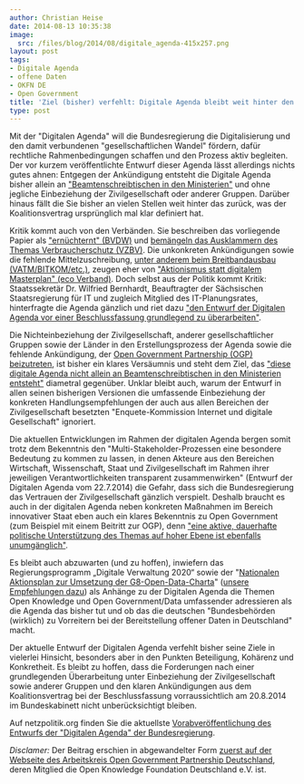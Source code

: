 ```yaml
---
author: Christian Heise
date: 2014-08-13 10:35:38
image:
  src: /files/blog/2014/08/digitale_agenda-415x257.png
layout: post
tags:
- Digitale Agenda
- offene Daten
- OKFN DE
- Open Government
title: 'Ziel (bisher) verfehlt: Digitale Agenda bleibt weit hinter den Koalitonsvereinbarungen zurück'
type: post
---
```


Mit der "Digitalen Agenda" will die Bundesregierung die Digitalisierung und den damit verbundenen "gesellschaftlichen Wandel" fördern, dafür rechtliche Rahmenbedingungen schaffen und den Prozess aktiv begleiten. Der vor kurzem veröffentlichte Entwurf dieser Agenda lässt allerdings nichts gutes ahnen: Entgegen der Ankündigung entsteht die Digitale Agenda bisher allein an ["Beamtenschreibtischen in den Ministerien"](http://www.bmwi.de/DE/Presse/reden,did=630384.html) und ohne jegliche Einbeziehung der Zivilgesellschaft oder anderer Gruppen. Darüber hinaus fällt die Sie bisher an vielen Stellen weit hinter das zurück, was der Koalitionsvertrag ursprünglich mal klar definiert hat.

Kritik kommt auch von den Verbänden. Sie beschreiben das vorliegende Papier als ["ernüchternt" (BVDW)](http://www.bvdw.org/medien/bvdw-kritisiert-mangelhafte-massnahmensubstantiierung-der-digitalen-agenda-der-bundesregierung-viel-absicht--wenig-handfestes--?media=5931) und [bemängeln das Ausklammern des Themas Verbraucherschutz (VZBV)](https://www.taz.de/Netzpolitik-der-Bundesregierung/!143147/). Die unkonkreten Ankündigungen sowie die fehlende Mittelzuschreibung, [unter anderem beim Breitbandausbau (VATM/BITKOM/etc.)](http://www.gizmodo.de/2014/07/27/kritik-der-digitalen-agenda-der-bundesregierung.html), zeugen eher von ["Aktionismus statt digitalem Masterplan" (eco Verband)](http://www.eco.de). Doch selbst aus der Politik kommt Kritik: Staatssekretär Dr. Wilfried Bernhardt, Beauftragter der Sächsischen Staatsregierung für IT und zugleich Mitglied des IT-Planungsrates, hinterfragte die Agenda gänzlich und riet dazu ["den Entwurf der Digitalen Agenda vor einer Beschlussfassung grundlegend zu überarbeiten"](http://www.egovernment-computing.de/projekte/articles/455528).

Die Nichteinbeziehung der Zivilgesellschaft, anderer gesellschaftlicher Gruppen sowie der Länder in den Erstellungsprozess der Agenda sowie die fehlende Ankündigung, der [Open Government Partnership (OGP) beizutreten](http://opengovpartnership.de/), ist bisher ein klares Versäumnis und steht dem Ziel, das ["diese digitale Agenda nicht allein an Beamtenschreibtischen in den Ministerien entsteht"](http://www.bmwi.de/DE/Presse/reden,did=630384.html) diametral gegenüber. Unklar bleibt auch, warum der Entwurf in allen seinen bisherigen Versionen die umfassende Einbeziehung der konkreten Handlungsempfehlungen der auch aus allen Bereichen der Zivilgesellschaft besetzten "Enquete-Kommission Internet und digitale Gesellschaft" ignoriert.

Die aktuellen Entwicklungen im Rahmen der digitalen Agenda bergen somit trotz dem Bekenntnis den "Multi-Stakeholder-Prozessen eine besondere Bedeutung zu kommen zu lassen, in denen Akteure aus den Bereichen Wirtschaft, Wissenschaft, Staat und Zivilgesellschaft im Rahmen ihrer jeweiligen Verantwortlichkeiten transparent zusammenwirken" (Entwurf der Digitalen Agenda vom 22.7.2014) die Gefahr, dass sich die Bundesregierung das Vertrauen der Zivilgesellschaft gänzlich verspielt. Deshalb braucht es auch in der digitalen Agenda neben konkreten Maßnahmen im Bereich innovativer Staat eben auch ein klares Bekenntnis zu Open Government (zum Beispiel mit einem Beitritt zur OGP), denn ["eine aktive, dauerhafte politische Unterstützung des Themas auf hoher Ebene ist ebenfalls unumgänglich"](https://fragdenstaat.de/files/foi/7436/ogp120314bmi.pdf). 

Es bleibt auch abzuwarten (und zu hoffen), inwiefern das Regierungsprogramm „Digitale Verwaltung 2020“ sowie der "[Nationalen Aktionsplan zur Umsetzung der G8-Open-Data-Charta](/blog/2013/06/open-is-the-new-normal-g8-mitglieder-zeichnen-open-data-charter/)" ([unsere Empfehlungen dazu](/blog/2014/01/empfehlungen-zum-deutschen-aktionsplan-zur-open-data-charta-der-g8/)) als Anhänge zu der Digitalen Agenda die Themen Open Knowledge und Open Government/Data umfassender adressieren als die Agenda das bisher tut und ob das die deutschen "Bundesbehörden (wirklich) zu Vorreitern bei der Bereitstellung offener Daten in Deutschland" macht. 

Der aktuelle Entwurf der Digitalen Agenda verfehlt bisher seine Ziele in vielerlei Hinsicht, besonders aber in den Punkten Beteiligung, Kohärenz und Konkretheit. Es bleibt zu hoffen, dass die Forderungen nach einer grundlegenden Überarbeitung unter Einbeziehung der Zivilgesellschaft sowie anderer Gruppen und den klaren Ankündigungen aus dem Koalitionsvertrag bei der Beschlussfassung vorraussichtlich am 20.8.2014 im Bundeskabinett nicht unberücksichtigt bleiben.

Auf netzpolitik.org finden Sie die aktuellste [Vorabveröffentlichung des Entwurfs der "Digitalen Agenda" der Bundesregierung](https://netzpolitik.org/2014/digitale-agenda-der-bundesregierung-wir-veroeffentlichen-den-mittlerweile-abgestimmten-entwurf/).

_Disclamer:_ Der Beitrag erschien in abgewandelter Form [zuerst auf der Webseite des Arbeitskreis Open Government Partnership Deutschland](http://opengovpartnership.de/2014/08/digitale-agenda-bleibt-weit-hinter-dem-koalitionsvertrag-zurueck/), deren Mitglied die Open Knowledge Foundation Deutschland e.V. ist.